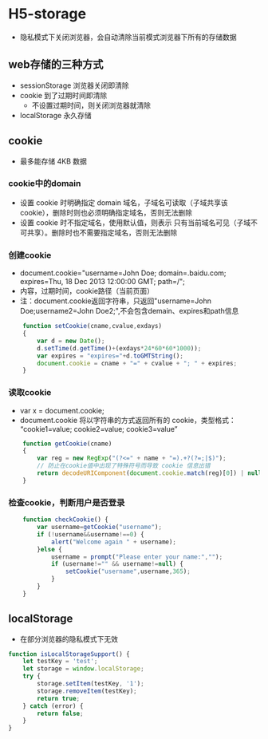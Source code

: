 # H5-storage

- 隐私模式下关闭浏览器，会自动清除当前模式浏览器下所有的存储数据

## web存储的三种方式

- sessionStorage 浏览器关闭即清除
- cookie 到了过期时间即清除
  - 不设置过期时间，则关闭浏览器就清除
- localStorage 永久存储

## cookie

- 最多能存储 4KB 数据

### cookie中的domain

- 设置 cookie 时明确指定 domain 域名，子域名可读取（子域共享该cookie），删除时则也必须明确指定域名，否则无法删除
- 设置 cookie 时不指定域名，使用默认值，则表示 只有当前域名可见（子域不可共享）。删除时也不需要指定域名，否则无法删除

### 创建cookie

- document.cookie="username=John Doe; domain=.baidu.com; expires=Thu, 18 Dec 2013 12:00:00 GMT; path=/";
- 内容，过期时间，cookie路径（当前页面）
- 注：document.cookie返回字符串，只返回"username=John Doe;username2=John Doe2;",不会包含demain、expires和path信息

```javascript
    function setCookie(cname,cvalue,exdays)
    {
        var d = new Date();
        d.setTime(d.getTime()+(exdays*24*60*60*1000));
        var expires = "expires="+d.toGMTString();
        document.cookie = cname + "=" + cvalue + "; " + expires;
    }
```

### 读取cookie

- var x = document.cookie;
- document.cookie 将以字符串的方式返回所有的 cookie，类型格式： “cookie1=value; cookie2=value; cookie3=value”

```javascript
    function getCookie(cname)
    {
        var reg = new RegExp("(?<=" + name + "=).+?(?=;|$)");
        // 防止在cookie值中出现了特殊符号而导致 cookie 信息出错
        return decodeURIComponent(document.cookie.match(reg)[0]) | null;
    }
```

### 检查cookie，判断用户是否登录

```javascript
    function checkCookie() {
        var username=getCookie("username");
        if (!username&&username!==0) {
            alert("Welcome again " + username);
        }else {
            username = prompt("Please enter your name:","");
            if (username!="" && username!=null) {
                setCookie("username",username,365);
            }
        }
    }
```

## localStorage

- 在部分浏览器的隐私模式下无效

```js
function isLocalStorageSupport() {
    let testKey = 'test';
    let storage = window.localStorage;
    try {
        storage.setItem(testKey, '1');
        storage.removeItem(testKey);
        return true;
    } catch (error) {
        return false;
    }
}
```
